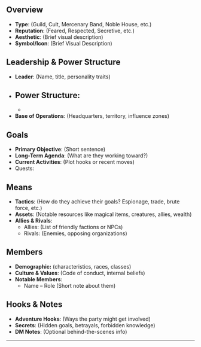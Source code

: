 
## Overview
- **Type**: (Guild, Cult, Mercenary Band, Noble House, etc.)
- **Reputation**: (Feared, Respected, Secretive, etc.)
- **Aesthetic**: (Brief visual description)
- **Symbol/Icon**: (Brief Visual Description)
## Leadership & Power Structure
- **Leader**: (Name, title, personality traits)
- **Power Structure**:
  - 
  - 
- **Base of Operations**: (Headquarters, territory, influence zones)

## Goals
- **Primary Objective**: (Short sentence)
- **Long-Term Agenda**: (What are they working toward?)
- **Current Activities**: (Plot hooks or recent moves)
- Quests: 

## Means
- **Tactics**: (How do they achieve their goals? Espionage, trade, brute force, etc.)
- **Assets**: (Notable resources like magical items, creatures, allies, wealth)
- **Allies & Rivals**:
  - Allies: (List of friendly factions or NPCs)
  - Rivals: (Enemies, opposing organizations)

## Members
- **Demographic:** (characteristics, races, classes)
- **Culture & Values**: (Code of conduct, internal beliefs)
- **Notable Members**:
  - Name – Role (Short note about them)

## Hooks & Notes
- **Adventure Hooks**: (Ways the party might get involved)
- **Secrets**: (Hidden goals, betrayals, forbidden knowledge)
- **DM Notes**: (Optional behind-the-scenes info)

---
